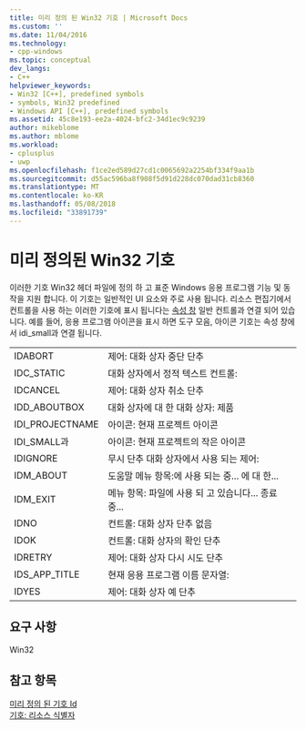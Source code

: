 ```yaml
---
title: 미리 정의 된 Win32 기호 | Microsoft Docs
ms.custom: ''
ms.date: 11/04/2016
ms.technology:
- cpp-windows
ms.topic: conceptual
dev_langs:
- C++
helpviewer_keywords:
- Win32 [C++], predefined symbols
- symbols, Win32 predefined
- Windows API [C++], predefined symbols
ms.assetid: 45c8e193-ee2a-4024-bfc2-34d1ec9c9239
author: mikeblome
ms.author: mblome
ms.workload:
- cplusplus
- uwp
ms.openlocfilehash: f1ce2ed589d27cd1c0065692a2254bf334f9aa1b
ms.sourcegitcommit: d55ac596ba8f908f5d91d228dc070dad31cb8360
ms.translationtype: MT
ms.contentlocale: ko-KR
ms.lasthandoff: 05/08/2018
ms.locfileid: "33891739"
---
```

# <a name="win32-predefined-symbols"></a>미리 정의된 Win32 기호
이러한 기호 Win32 헤더 파일에 정의 하 고 표준 Windows 응용 프로그램 기능 및 동작을 지원 합니다. 이 기호는 일반적인 UI 요소와 주로 사용 됩니다. 리소스 편집기에서 컨트롤을 사용 하는 이러한 기호에 표시 됩니다는 [속성 창](/visualstudio/ide/reference/properties-window) 일반 컨트롤과 연결 되어 있습니다. 예를 들어, 응용 프로그램 아이콘을 표시 하면 도구 모음, 아이콘 기호는 속성 창에서 idi_small과 연결 됩니다.  
  
|||  
|-|-|  
|IDABORT|제어: 대화 상자 중단 단추|  
|IDC_STATIC|대화 상자에서 정적 텍스트 컨트롤:|  
|IDCANCEL|제어: 대화 상자 취소 단추|  
|IDD_ABOUTBOX|대화 상자에 대 한 대화 상자: 제품|  
|IDI_PROJECTNAME|아이콘: 현재 프로젝트 아이콘|  
|IDI_SMALL과|아이콘: 현재 프로젝트의 작은 아이콘|  
|IDIGNORE|무시 단추 대화 상자에서 사용 되는 제어:|  
|IDM_ABOUT|도움말 메뉴 항목:에 사용 되는 중... 에 대 한...|  
|IDM_EXIT|메뉴 항목: 파일에 사용 되 고 있습니다... 종료 중...|  
|IDNO|컨트롤: 대화 상자 단추 없음|  
|IDOK|컨트롤: 대화 상자의 확인 단추|  
|IDRETRY|제어: 대화 상자 다시 시도 단추|  
|IDS_APP_TITLE|현재 응용 프로그램 이름 문자열:|  
|IDYES|제어: 대화 상자 예 단추|  
  
## <a name="requirements"></a>요구 사항  
 Win32  
  
## <a name="see-also"></a>참고 항목  
 [미리 정의 된 기호 Id](../windows/predefined-symbol-ids.md)   
 [기호: 리소스 식별자](../windows/symbols-resource-identifiers.md)
